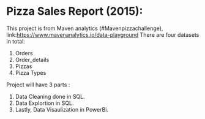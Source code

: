 # Pizza Sales Report (2015):
This project is from Maven analytics (#Mavenpizzachallenge), link:https://www.mavenanalytics.io/data-playground
There are four datasets in total:
1. Orders 
2. Order_details  
3. Pizzas 
4. Pizza Types  

Project will have 3 parts :
1. Data Cleaning done in SQL.
2. Data Explortion in SQL.
3. Lastly, Data Visaulization in PowerBi. 
